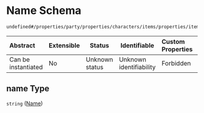 # Name Schema

```txt
undefined#/properties/party/properties/characters/items/properties/items/items/properties/name
```




| Abstract            | Extensible | Status         | Identifiable            | Custom Properties | Additional Properties | Access Restrictions | Defined In                                                                       |
| :------------------ | ---------- | -------------- | ----------------------- | :---------------- | --------------------- | ------------------- | -------------------------------------------------------------------------------- |
| Can be instantiated | No         | Unknown status | Unknown identifiability | Forbidden         | Allowed               | none                | [gloomhaven.schema.json\*](../out/gloomhaven.schema.json "open original schema") |

## name Type

`string` ([Name](gloomhaven-properties-party-properties-characters-character-properties-items-item-properties-name.md))
